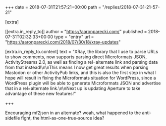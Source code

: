 +++
date = 2018-07-31T21:57:21+00:00
path = "/replies/2018-07-31-21-57-21"

[extra]

[[extra.in_reply_to]]
author = "https://aaronparecki.com/"
published = 2018-07-31T02:32:33+00:00
type = "entry"
url = "https://aaronparecki.com/2018/07/30/18/xray-updates"

[extra.in_reply_to.content]
text = "XRay, the library that I use to parse URLs to show comments, now supports parsing direct Microformats JSON, ActivityStreams 2.0, as well as finding a rel=alternate link and parsing data from that instead!\n\nThis means I now get great results when parsing Mastodon or other ActivityPub links, and this is also the first step in what I hope will result in fixing the Microformats situation for WordPress, since a WordPress plugin will be able to generate Microformats JSON and advertise that in a rel=alternate link.\n\nNext up is updating Aperture to take advantage of these new features!"

+++

Encouraging mf2json in an alternate? woah, what happened to the anti-sidefile fight, the html-as-one-true-source idea?